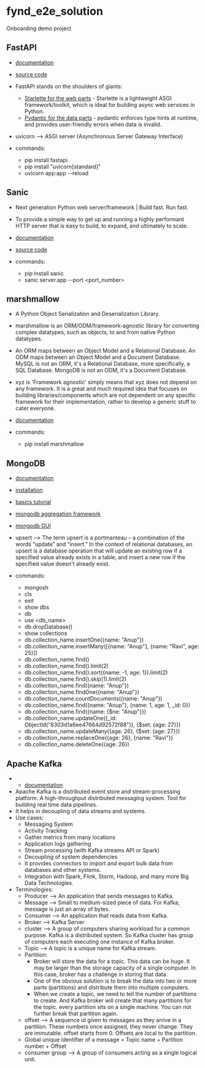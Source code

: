 # fynd_e2e_solution
Onboarding demo project

## FastAPI

- [documentation](https://fastapi.tiangolo.com)
- [source code](https://github.com/tiangolo/fastapi)
- FastAPI stands on the shoulders of giants:
    - [Starlette for the web parts](https://www.starlette.io/) - Starlette is a lightweight ASGI framework/toolkit, which is ideal for building async web services in Python.
    - [Pydantic for the data parts](https://pydantic-docs.helpmanual.io/) - pydantic enforces type hints at runtime, and provides user-friendly errors when data is invalid.
- uvicorn --> ASGI server (Asynchronous Server Gateway Interface)

- commands:
  - pip install fastapi
  - pip install "uvicorn[standard]"
  - uvicorn app:app --reload

## Sanic

- Next generation Python web server/framework | Build fast. Run fast.
- To provide a simple way to get up and running a highly performant HTTP server that is easy to build, to expand, and ultimately to scale.
- [documentation](https://sanic.dev/en/guide/)
- [source code](https://github.com/sanic-org/sanic)

- commands:
  - pip install sanic
  - sanic server.app --port <port_number>

## marshmallow

- A Python Object Serialization and Deserialization Library.
- marshmallow is an ORM/ODM/framework-agnostic library for converting complex datatypes, such as objects, to and from native Python datatypes.
- An ORM maps between an Object Model and a Relational Database. An ODM maps between an Object Model and a Document Database. MySQL is not an ORM, it's a Relational Database, more specifically, a SQL Database. MongoDB is not an ODM, it's a Document Database.
- xyz is 'Framework agnostic' simply means that xyz does not depend on any framework. It is a great and much required idea that focuses on building libraries/components which are not dependent on any specific framework for their implementation, rather to develop a generic stuff to cater everyone.
- [documentation](https://marshmallow.readthedocs.io/en/stable/)

- commands:
  - pip install marshmallow

## MongoDB

- [documentation](https://www.mongodb.com/docs/)
- [installation](https://www.mongodb.com/docs/manual/tutorial/install-mongodb-on-os-x/)
- [basics tutorial](https://www.youtube.com/watch?v=ofme2o29ngU)
- [mongodb aggregation framework](https://www.youtube.com/watch?v=A3jvoE0jGdE&list=PLWkguCWKqN9OwcbdYm4nUIXnA2IoXX0LI)
- [mongodb GUI](https://robomongo.org/)
- upsert --> The term upsert is a portmanteau – a combination of the words “update” and “insert.” In the context of relational databases, an upsert is a database operation that will update an existing row if a specified value already exists in a table, and insert a new row if the specified value doesn't already exist.

- commands:
  - mongosh
  - cls
  - exit
  - show dbs
  - db
  - use <db_name>
  - db.dropDatabase()
  - show collections
  - db.collection_name.insertOne({name: "Anup"})
  - db.collection_name.insertMany([{name: "Anup"}, {name: "Ravi", age: 25}])
  - db.collection_name.find()
  - db.collection_name.find().limit(2)
  - db.collection_name.find().sort({name: -1, age: 1}).limit(2)
  - db.collection_name.find().skip(1).limit(2)
  - db.collection_name.find({name: "Anup"})
  - db.collection_name.findOne({name: "Anup"})
  - db.collection_name.countDocuments({name: "Anup"})
  - db.collection_name.find({name: "Anup"}, {name: 1, age: 1, _id: 0})
  - db.collection_name.find({name: {$ne: "Anup"}})
  - db.collection_name.updateOne({_id: ObjectId("6303d1a6ee47664d92572f88")}, {$set: {age: 27}})
  - db.collection_name.updateMany({age: 26}, {$set: {age: 27}})
  - db.collection_name.replaceOne({age: 26}, {name: "Ravi"})
  - db.collection_name.deleteOne({age: 26})

## Apache Kafka

- - [documentation](https://kafka.apache.org/documentation/)
- Apache Kafka is a distributed event store and stream-processing platform. A high-throughput distributed messaging system. Tool for building real time data pipelines.
- It helps in decoupling of data streams and systems.
- Use cases:
  - Messaging System
  - Activity Tracking
  - Gather metrics from many locations
  - Application logs gathering
  - Stream processing (with Kafka streams API or Spark)
  - Decoupling of system dependencies
  - It provides connectors to import and export bulk data from databases and other systems.
  - Integration with Spark, Flink, Storm, Hadoop, and many more Big Data Technologies.
- Terminologies:
  - Producer --> An application that sends messages to Kafka.
  - Message --> Small to medium-sized piece of data. For Kafka, message is just an array of bytes.
  - Consumer --> An application that reads data from Kafka.
  - Broker --> Kafka Server
  - cluster --> A group of computers sharing workload for a common purpose. Kafka is a distributed system. So Kafka cluster has group of computers each executing one instance of Kafka broker.
  - Topic --> A topic is a unique name for Kafka stream.
  - Partition:
    - Broker will store the data for a topic. This data can be huge. It may be larger than the storage capacity of a single computer. In this case, broker has a challenge in storing that data. 
    - One of the obvious solution is to break the data into two or more parts (partitions) and distribute them into multiple computers.
    - When we create a topic, we need to tell the number of partitions to create. And Kafka broker will create that many partitions for the topic. every partition sits on a single machine. You can not further break that partition again.
  - offset --> A sequence id given to messages as they arrive in a partition. These numbers once assigned, they never change. They are immutable. offset starts from 0. Offsets are local to the partition.
  - Global unique identifier of a message = Topic name + Partition number + Offset
  - consumer group --> A group of consumers acting as a single logical unit.
